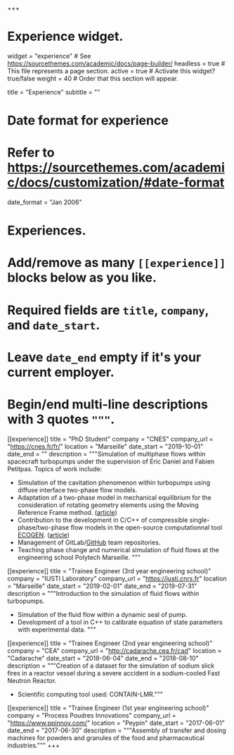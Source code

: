 +++
# Experience widget.
widget = "experience"  # See https://sourcethemes.com/academic/docs/page-builder/
headless = true  # This file represents a page section.
active = true  # Activate this widget? true/false
weight = 40  # Order that this section will appear.

title = "Experience"
subtitle = ""

# Date format for experience
#   Refer to https://sourcethemes.com/academic/docs/customization/#date-format
date_format = "Jan 2006"

# Experiences.
#   Add/remove as many `[[experience]]` blocks below as you like.
#   Required fields are `title`, `company`, and `date_start`.
#   Leave `date_end` empty if it's your current employer.
#   Begin/end multi-line descriptions with 3 quotes `"""`.
[[experience]]
  title = "PhD Student"
  company = "CNES"
  company_url = "https://cnes.fr/fr/"
  location = "Marseille"
  date_start = "2019-10-01"
  date_end = ""
  description = """Simulation of multiphase flows within spacecraft turbopumps under the supervision of Eric Daniel and Fabien Petitpas.
  Topics of work include:

  * Simulation of the cavitation phenomenon within turbopumps using diffuse interface two-phase flow models.
  * Adaptation of a two-phase model in mechanical equilibrium for the consideration of rotating geometry elements using the Moving Reference Frame method. ([article]())
  * Contribution to the development in C/C++ of compressible single-phase/two-phase flow models in the open-source computationnal tool [ECOGEN](https://code-mphi.github.io/ECOGEN/). ([article](https://hal.archives-ouvertes.fr/hal-03387818))
  * Management of GitLab/[GitHub](https://github.com/code-mphi/ECOGEN) team repositories.
  * Teaching phase change and numerical simulation of fluid flows at the engineering school Polytech Marseille.
  """

[[experience]]
  title = "Trainee Engineer (3rd year engineering school)"
  company = "IUSTI Laboratory"
  company_url = "https://iusti.cnrs.fr"
  location = "Marseille"
  date_start = "2019-02-01"
  date_end = "2019-07-31"
  description = """Introduction to the simulation of fluid flows within turbopumps.
  * Simulation of the fluid flow within a dynamic seal of pump.
  * Development of a tool in C++ to calibrate equation of state parameters with experimental data.
  """

[[experience]]
  title = "Trainee Engineer (2nd year engineering school)"
  company = "CEA"
  company_url = "http://cadarache.cea.fr/cad"
  location = "Cadarache"
  date_start = "2018-06-04"
  date_end = "2018-08-10"
  description = """Creation of a dataset for the simulation of sodium slick fires in a reactor vessel during a severe accident in a sodium-cooled Fast Neutron Reactor. 
  * Scientific computing tool used: CONTAIN-LMR."""

[[experience]]
  title = "Trainee Engineer (1st year engineering school)"
  company = "Process Poudres Innovations"
  company_url = "https://www.ppinnov.com/"
  location = "Peypin"
  date_start = "2017-06-01"
  date_end = "2017-06-30"
  description = """Assembly of transfer and dosing machines for powders and granules of the food and pharmaceutical industries."""
+++

